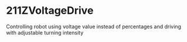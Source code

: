 # 211ZVoltageDrive
Controlling robot using voltage value instead of percentages and driving with adjustable turning intensity
